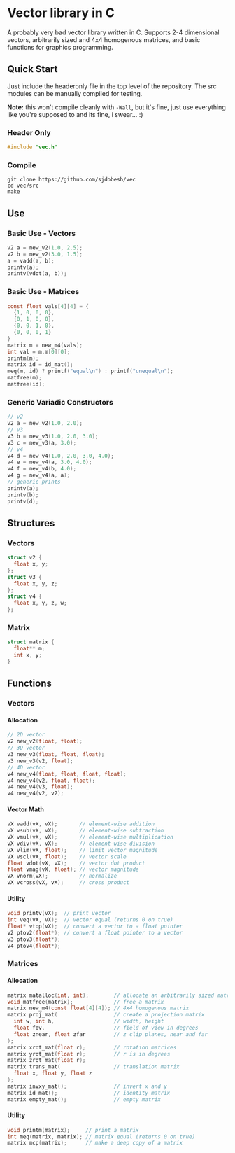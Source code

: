 # Vector library in C
A probably very bad vector library written in C. Supports 2-4 dimensional vectors, arbitrarily sized and 4x4 homogenous matrices, and basic functions for graphics programming.

## Quick Start
Just include the headeronly file in the top level of the repository. The src modules can be manually compiled for testing.

**Note:** this won't compile cleanly with `-Wall`, but it's fine, just use everything like you're supposed to and its fine, i swear... :)

### Header Only
```c
#include "vec.h"
```

### Compile
```
git clone https://github.com/sjdobesh/vec
cd vec/src
make
```
## Use

### Basic Use - Vectors
```c
v2 a = new_v2(1.0, 2.5);
v2 b = new_v2(3.0, 1.5);
a = vadd(a, b);
printv(a);
printv(vdot(a, b));
```

### Basic Use - Matrices
```c
const float vals[4][4] = {
  {1, 0, 0, 0},
  {0, 1, 0, 0},
  {0, 0, 1, 0},
  {0, 0, 0, 1}
}
matrix m = new_m4(vals);
int val = m.m[0][0];
printm(m);
matrix id = id_mat();
meq(m, id) ? printf("equal\n") : printf("unequal\n");
matfree(m);
matfree(id);
```

### Generic Variadic Constructors
```c
// v2
v2 a = new_v2(1.0, 2.0);
// v3
v3 b = new_v3(1.0, 2.0, 3.0);
v3 c = new_v3(a, 3.0);
// v4
v4 d = new_v4(1.0, 2.0, 3.0, 4.0);
v4 e = new_v4(a, 3.0, 4.0);
v4 f = new_v4(b, 4.0);
v4 g = new_v4(a, a);
// generic prints
printv(a);
printv(b);
printv(d);
```

## Structures
### Vectors
```c
struct v2 {
  float x, y;
};
struct v3 {
  float x, y, z;
};
struct v4 {
  float x, y, z, w;
};
```
### Matrix
```c
struct matrix {
  float** m;
  int x, y;
}
```

## Functions

### Vectors
#### Allocation
```c
// 2D vector
v2 new_v2(float, float);
// 3D vector
v3 new_v3(float, float, float);
v3 new_v3(v2, float);
// 4D vector
v4 new_v4(float, float, float, float);
v4 new_v4(v2, float, float);
v4 new_v4(v3, float);
v4 new_v4(v2, v2);
```
#### Vector Math
```c
vX vadd(vX, vX);       // element-wise addition
vX vsub(vX, vX);       // element-wise subtraction
vX vmul(vX, vX);       // element-wise multiplication
vX vdiv(vX, vX);       // element-wise division
vX vlim(vX, float);    // limit vector magnitude
vX vscl(vX, float);    // vector scale
float vdot(vX, vX);    // vector dot product
float vmag(vX, float); // vector magnitude
vX vnorm(vX);          // normalize
vX vcross(vX, vX);     // cross product
```
#### Utility
```c
void printv(vX);  // print vector
int veq(vX, vX);  // vector equal (returns 0 on true)
float* vtop(vX);  // convert a vector to a float pointer
v2 ptov2(float*); // convert a float pointer to a vector
v3 ptov3(float*);
v4 ptov4(float*);
```

### Matrices
#### Allocation
```c
matrix matalloc(int, int);        // allocate an arbitrarily sized matrix
void matfree(matrix);             // free a matrix
matrix new_m4(const float[4][4]); // 4x4 homogenous matrix
matrix proj_mat(                  // create a projection matrix
  int w, int h,                   // width, height
  float fov,                      // field of view in degrees
  float znear, float zfar         // z clip planes, near and far
); 
matrix xrot_mat(float r);         // rotation matrices
matrix yrot_mat(float r);         // r is in degrees
matrix zrot_mat(float r);
matrix trans_mat(                 // translation matrix
  float x, float y, float z
);
matrix invxy_mat();               // invert x and y
matrix id_mat();                  // identity matrix
matrix empty_mat();               // empty matrix
```
#### Utility
```c
void printm(matrix);     // print a matrix
int meq(matrix, matrix); // matrix equal (returns 0 on true)
matrix mcp(matrix);      // make a deep copy of a matrix
```
